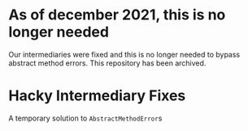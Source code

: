 # As of december 2021, this is no longer needed
Our intermediaries were fixed and this is no longer needed to bypass abstract method errors.
This repository has been archived.

# Hacky Intermediary Fixes
A temporary solution to `AbstractMethodError`s
